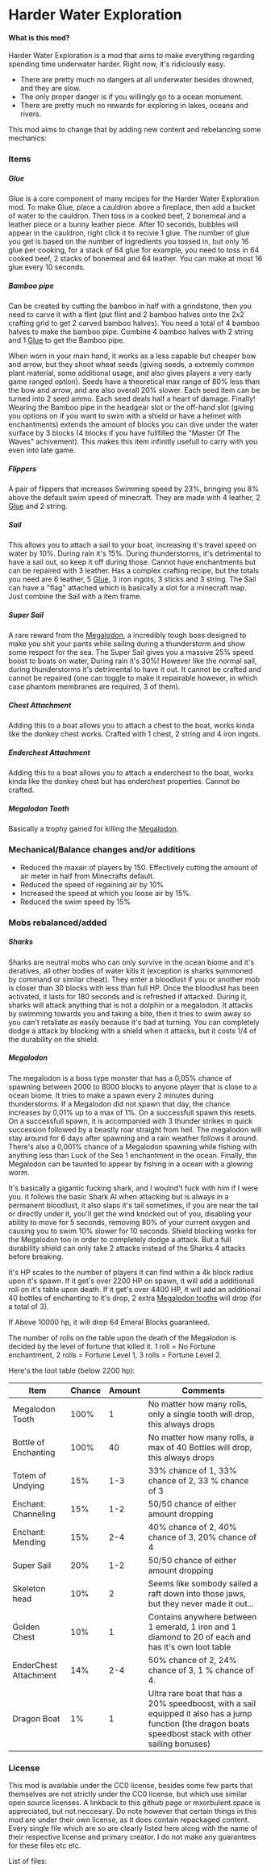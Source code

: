 # Harder Water Exploration

#### What is this mod?

Harder Water Exploration is a mod that aims to make everything regarding spending time underwater harder. Right now, it's ridiciously easy.
- There are pretty much no dangers at all underwater besides drowned, and they are slow.
- The only proper danger is if you willingly go to a ocean monument.
- There are pretty much no rewards for exploring in lakes, oceans and rivers.

This mod aims to change that by adding new content and rebelancing some mechanics:

### Items

##### Glue
Glue is a core component of many recipes for the Harder Water Exploration mod. To make Glue, place a cauldron above a fireplace, then add a bucket of water to the cauldron. Then toss in a cooked beef, 2 bonemeal and a leather piece or a bunny leather piece. After 10 seconds, bubbles will appear in the cauldron, right click it to recivie 1 glue. The number of glue you get is based on the number of ingredients you tossed in, but only 16 glue per cooking, for a stack of 64 glue for example, you need to toss in 64 cooked beef, 2 stacks of bonemeal and 64 leather. You can make at most 16 glue every 10 seconds.
##### Bamboo pipe
Can be created by cutting the bamboo in half with a grindstone, then you need to carve it with a flint (put flint and 2 bamboo halves onto the 2x2 crafting grid to get 2 carved bamboo halves). You need a total of 4 bamboo halves to make the bamboo pipe. Combine 4 bamboo halves with 2 string and 1 [Glue](#glue) to get the Bamboo pipe.

When worn in your main hand, it works as a less capable but cheaper bow and arrow, but they shoot wheat seeds (giving seeds, a extremly common plant material, some additional usage, and also gives players a very early game ranged option). Seeds have a theoretical max range of 80% less than the bow and arrow, and are also overall 20% slower. Each seed item can be turned into 2 seed ammo. Each seed deals half a heart of damage.
Finally! Wearing the Bamboo pipe in the headgear slot or the off-hand slot (giving you options on if you want to swim with a shield or have a helmet with enchantments) extends the amount of blocks you can dive under the water surface by 3 blocks (4 blocks if you have fullfilled the "Master Of The Waves" achivement). 
This makes this item infinitly usefull to carry with you even into late game.

##### Flippers
A pair of flippers that increases Swimming speed by 23%, bringing you 8% above the default swim speed of minecraft. They are made with 4 leather, 2 [Glue](#glue) and 2 string.

##### Sail
This allows you to attach a sail to your boat, increasing it's travel speed on water by 10%. During rain it's 15%. During thunderstorms, it's detrimental to have a sail out, so keep it off during those. Cannot have enchantments but can be repaired with 3 leather. Has a complex crafting recipe, but the totals you need are 6 leather, 5 [Glue](#glue), 3 iron ingots, 3 sticks and 3 string. The Sail can have a "flag" attached which is basically a slot for a minecraft map. Just combine the Sail with a item frame.

##### Super Sail
A rare reward from the [Megalodon](#megalodon), a incredibly tough boss designed to make you shit your pants while sailing during a thunderstorm and show some respect for the sea.
The Super Sail gives you a massive 25% speed boost to boats on water, During rain it's 30%! However like the normal sail, during thunderstorms it's detrimental to have it out. 
It cannot be crafted and cannot be repaired (one can toggle to make it repairable however, in which case phantom membranes are required, 3 of them).

##### Chest Attachment
Adding this to a boat allows you to attach a chest to the boat, works kinda like the donkey chest works. Crafted with 1 chest, 2 string and 4 iron ingots.

##### Enderchest Attachment
Adding this to a boat allows you to attach a enderchest to the boat, works kinda like the donkey chest but has enderchest properties. Cannot be crafted.

##### Megalodon Tooth
Basically a trophy gained for killing the [Megalodon](#megalodon).


##### 
##### 
##### 

### Mechanical/Balance changes and/or additions
- Reduced the maxair of players by 150. Effectively cutting the amount of air meter in half from Minecrafts default.
- Reduced the speed of regaining air by 10%
- Increased the speed at which you loose air by 15%.
- Reduced the swim speed by 15%


### Mobs rebalanced/added

##### Sharks
Sharks are neutral mobs who can only survive in the ocean biome and it's deratives, all other bodies of water kills it (exception is sharks summoned by command or similar cheat).
They enter a bloodlust if you or another mob is closer than 30 blocks with less than full HP. Once the bloodlust has been activated, it lasts for 180 seconds and is refreshed if attacked. During it, sharks will attack anything that is not a dolphin or a megalodon.
It attacks by swimming towards you and taking a bite, then it tries to swim away so you can't retaliate as easily because it's bad at turning.
You can completely dodge a attack by blocking with a shield when it attacks, but it costs 1/4 of the durability on the shield.

##### Megalodon
The megalodon is a boss type monster that has a 0,05% chance of spawning between 2000 to 8000 blocks to anyone player that is close to a ocean biome. It tries to make a spawn every 2 minutes during thunderstorms. If a Megalodon did not spawn that day, the chance increases by 0,01% up to a max of 1%. On a successfull spawn this resets.
On a successfull spawn, it is accompanied with 3 thunder strikes in quick succession followed by a beastly roar straight from hell.
The megalodon will stay around for 6 days after spawning and a rain weather follows it around.
There's also a 0,001% chance of a Megalodon spawning while fishing with anything less than Luck of the Sea 1 enchantment in the ocean.
Finally, the Megalodon can be taunted to appear by fishing in a ocean with a glowing worm.

It's basically a gigantic fucking shark, and I woulnd't fuck with him if I were you.
it follows the basic Shark AI when attacking but is always in a permanent bloodlust, it also slaps it's tail sometimes, if you are near the tail or directly under it, you'll get the wind knocked out of you, disabling your ability to move for 5 seconds, removing 80% of your current oxygen and causing you to swim 10% slower for 10 seconds. Shield blocking works for the Megalodon too in order to completely dodge a attack. But a full durability shield can only take 2 attacks instead of the Sharks 4 attacks before breaking.

It's HP scales to the number of players it can find within a 4k block radius upon it's spawn. If it get's over 2200 HP on spawn, it will add a additionall roll on it's table upon death. If it get's over 4400 HP, it will add an additional 40 bottles of enchanting to it's drop, 2 extra [Megalodon tooths](#megalodon-tooth) will drop (for a total of 3).

If Above 10000 hp, it will drop 64 Emeral Blocks guaranteed.

The number of rolls on the table upon the death of the Megalodon is decided by the level of fortune that killed it.
1 roll = No Fortune enchantment, 2 rolls = Fortune Level 1, 3 rolls = Fortune Level 2.


Here's the loot table (below 2200 hp):

| Item | Chance | Amount | Comments |
| --------------- | --------------- | --------------- | --------------- |
| Megalodon Tooth | 100% | 1 | No matter how many rolls, only a single tooth will drop, this always drops |
| Bottle of Enchanting | 100% | 40 | No matter how many rolls, a max of 40 Bottles will drop, this always drops |
| Totem of Undying | 15% | 1-3 | 33% chance of 1, 33% chance of 2, 33 % chance of 3 |
| Enchant: Channeling | 15% | 1-2 | 50/50 chance of either amount dropping |
| Enchant: Mending | 15% | 2-4 | 40% chance of 2, 40% chance of 3, 20% chance of 4 |
| Super Sail | 20% | 1-2 | 50/50 chance of either amount dropping |
| Skeleton head | 10% | 2 | Seems like sombody sailed a raft down into those jaws, but they never made it out... |
| Golden Chest | 10% | 1 | Contains anywhere between 1 emerald, 1 iron and 1 diamond to 20 of each and has it's own loot table |
| EnderChest Attachment | 14% | 2-4 | 50% chance of 2, 24% chance of 3, 1 % chance of 4.  |
| Dragon Boat | 1% | 1 | Ultra rare boat that has a 20% speedboost, with a sail equipped it also has a jump function (the dragon boats speedbost stack with other sailing bonuses) |




### License

This mod is available under the CC0 license, besides some few parts that themselves are not strictly under the CC0 license, but which use similar open source licenses. 
A linkback to this github page or mxorbulent.space is appreciated, but not neccesary.
Do note however that certain things in this mod are under their own license, as it does contain repackaged content. 
Every single file which are so are clearly listed here along with the name of their respective license and primary creator.
I do not make any guarantees for these files etc etc.

List of files:
